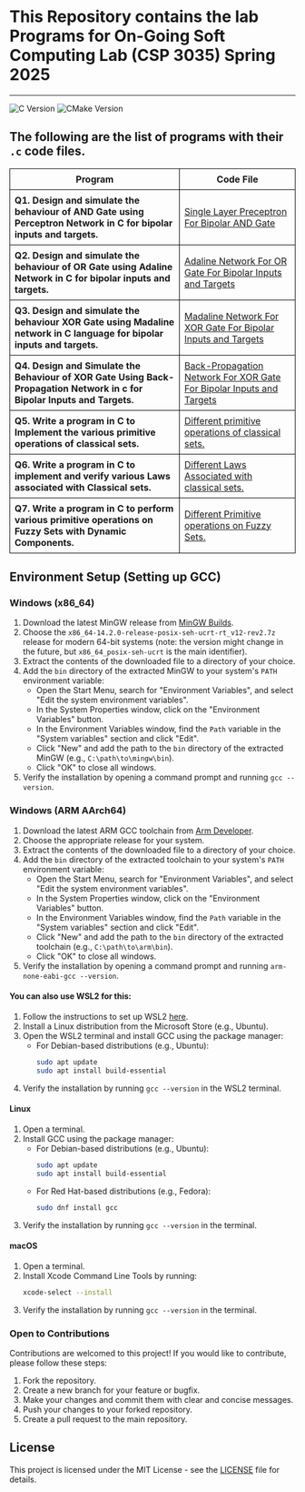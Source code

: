 # This Repository contains the lab Programs for On-Going Soft Computing Lab (CSP 3035) Spring 2025
<hr>

![C Version](https://img.shields.io/badge/C-99-blue)
![CMake Version](https://img.shields.io/badge/CMake-3.29-red)
## The following are the list of programs with their `.c` code files.

<table style="border-collapse: collapse; width: 100%;">
    <tr>
        <th style="border: 1px solid black; padding: 8px;"><b>Program</b></th>
        <th style="border: 1px solid black; padding: 8px;"><b>Code File</b></th>
    </tr>
    <tr>
        <td style="border: 1px solid black; padding: 8px;"><b>Q1. Design and simulate the behaviour of AND Gate using Perceptron Network in C for bipolar inputs and targets.</b></td>
        <td style="border: 1px solid black; padding: 8px;"><a href="/Single_Layer_Preceptron_For_Bipolar_AND_Gate.c">Single Layer Preceptron For Bipolar AND Gate</a></td>
    </tr>
    <tr>
        <td style="border: 1px solid black; padding: 8px;"><b>Q2. Design and simulate the behaviour of OR Gate using Adaline Network in C for bipolar inputs and targets.</b></td>
        <td style="border: 1px solid black; padding: 8px;"><a href="/Adaline_Network_For_OR_Gate_Bipolar_Inputs_and_Targets.c">Adaline Network For OR Gate For Bipolar Inputs and Targets</a></td>
    </tr>
<tr>
        <td style="border: 1px solid black; padding: 8px;"><b>Q3. Design and simulate the behaviour XOR Gate using Madaline network in C language for bipolar inputs and targets.</b></td>
        <td style="border: 1px solid black; padding: 8px;"><a href="/Madaline_Network_For_XOR_Gate_For_Bipolar_Inputs_and_Targets.c">Madaline Network For XOR Gate For Bipolar Inputs and Targets</a></td>
    </tr>
<tr>
        <td style="border: 1px solid black; padding: 8px;"><b>Q4. Design and Simulate the Behaviour of XOR Gate Using Back-Propagation Network in c for Bipolar Inputs and Targets.</b></td>
        <td style="border: 1px solid black; padding: 8px;"><a href="/Back_Propogation_Network_For_XOR_Gate_For_Bipolar_Inputs_and_Targets.c">Back-Propagation Network For XOR Gate For Bipolar Inputs and Targets</a></td>
    </tr>
<tr>
        <td style="border: 1px solid black; padding: 8px;"><b>Q5. Write a program in C to Implement the various primitive operations of classical sets.</b></td>
        <td style="border: 1px solid black; padding: 8px;"><a href="/Primitive_Operations_Of_Classical_Sets.c">Different primitive operations of classical sets.</a></td>
    </tr>
<tr>
        <td style="border: 1px solid black; padding: 8px;"><b>Q6. Write a program in C to implement and verify various Laws associated with Classical sets.</b></td>
        <td style="border: 1px solid black; padding: 8px;"><a href="/Laws_Associated_With_Classical_Set.c">Different Laws Associated with classical sets.</a></td>
    </tr>
<tr>
        <td style="border: 1px solid black; padding: 8px;"><b>Q7. Write a program in C to perform various primitive operations on Fuzzy Sets with Dynamic Components.</b></td>
        <td style="border: 1px solid black; padding: 8px;"><a href="/Primitive_Operations_Of_Fuzzy_Sets_With_Dynamic_Components.c">Different Primitive operations on Fuzzy Sets.</a></td>
    </tr>
</table>

## Environment Setup (Setting up GCC)

### Windows (x86_64)
1. Download the latest MinGW release from [MinGW Builds](https://github.com/niXman/mingw-builds-binaries/releases).
2. Choose the `x86_64-14.2.0-release-posix-seh-ucrt-rt_v12-rev2.7z` release for modern 64-bit systems  (note: the version might change in the future, but `x86_64_posix-seh-ucrt` is the main identifier).
3. Extract the contents of the downloaded file to a directory of your choice.
4. Add the `bin` directory of the extracted MinGW to your system's `PATH` environment variable:
    - Open the Start Menu, search for "Environment Variables", and select "Edit the system environment variables".
    - In the System Properties window, click on the "Environment Variables" button.
    - In the Environment Variables window, find the `Path` variable in the "System variables" section and click "Edit".
    - Click "New" and add the path to the `bin` directory of the extracted MinGW (e.g., `C:\path\to\mingw\bin`).
    - Click "OK" to close all windows.
5. Verify the installation by opening a command prompt and running `gcc --version`.

### Windows (ARM AArch64)
1. Download the latest ARM GCC toolchain from [Arm Developer](https://developer.arm.com/tools-and-software/open-source-software/developer-tools/gnu-toolchain/gnu-rm).
2. Choose the appropriate release for your system.
3. Extract the contents of the downloaded file to a directory of your choice.
4. Add the `bin` directory of the extracted toolchain to your system's `PATH` environment variable:
    - Open the Start Menu, search for "Environment Variables", and select "Edit the system environment variables".
    - In the System Properties window, click on the "Environment Variables" button.
    - In the Environment Variables window, find the `Path` variable in the "System variables" section and click "Edit".
    - Click "New" and add the path to the `bin` directory of the extracted toolchain (e.g., `C:\path\to\arm\bin`).
    - Click "OK" to close all windows.
5. Verify the installation by opening a command prompt and running `arm-none-eabi-gcc --version`.

#### You can also use WSL2 for this:
1. Follow the instructions to set up WSL2 [here](https://docs.microsoft.com/en-us/windows/wsl/install).
2. Install a Linux distribution from the Microsoft Store (e.g., Ubuntu).
3. Open the WSL2 terminal and install GCC using the package manager:
    - For Debian-based distributions (e.g., Ubuntu):
      ```sh
      sudo apt update
      sudo apt install build-essential
      ```
4. Verify the installation by running `gcc --version` in the WSL2 terminal.

#### Linux
1. Open a terminal.
2. Install GCC using the package manager:
    - For Debian-based distributions (e.g., Ubuntu):
      ```sh
      sudo apt update
      sudo apt install build-essential
      ```
    - For Red Hat-based distributions (e.g., Fedora):
      ```sh
      sudo dnf install gcc
      ```
3. Verify the installation by running `gcc --version` in the terminal.

#### macOS
1. Open a terminal.
2. Install Xcode Command Line Tools by running:
   ```sh
   xcode-select --install
   ```
3. Verify the installation by running `gcc --version` in the terminal.

### Open to Contributions
Contributions are welcomed to this project! If you would like to contribute, please follow these steps:  
1. Fork the repository.
2. Create a new branch for your feature or bugfix.
3. Make your changes and commit them with clear and concise messages.
4. Push your changes to your forked repository.
5. Create a pull request to the main repository.

## License
This project is licensed under the MIT License - see the [LICENSE](/LICENSE) file for details.